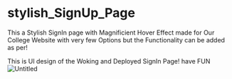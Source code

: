 # stylish_SignUp_Page
 This a Stylish SignIn page with Magnificient Hover Effect made for Our College Website with very few Options 
 but the Functionality can be added as per!
 
 
 This is UI design of the Woking and Deployed SignIn Page! have FUN
 ![Untitled](https://user-images.githubusercontent.com/116812243/208622926-cc72eaea-767f-4550-92be-b44185965bd0.jpg)
